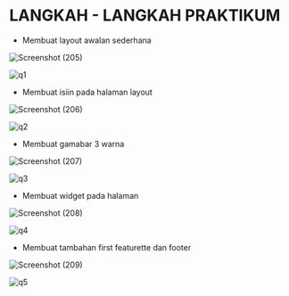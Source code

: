 # LANGKAH - LANGKAH PRAKTIKUM 

- Membuat layout awalan sederhana

![Screenshot (205)](https://github.com/Birrhamm/lab6_web/assets/115520530/b89c7964-f02b-458d-8c45-add762b65c9d)

![q1](https://github.com/Birrhamm/lab6_web/assets/115520530/e568db03-4dcb-4f9b-810b-87e2add9de6b)

- Membuat isiin pada halaman layout
  
![Screenshot (206)](https://github.com/Birrhamm/lab6_web/assets/115520530/b1e8c163-eb34-43e6-9018-cafd2a69af22)

![q2](https://github.com/Birrhamm/lab6_web/assets/115520530/17791dc2-7013-4fe0-a7b6-b383c6d5dd16)

- Membuat gamabar 3 warna
  
![Screenshot (207)](https://github.com/Birrhamm/lab6_web/assets/115520530/de7d02fd-a21b-42ec-9b5c-27c250564360)

![q3](https://github.com/Birrhamm/lab6_web/assets/115520530/a1e711f2-d8c2-4090-976a-9836c1ce6bfe)

- Membuat widget pada halaman 

![Screenshot (208)](https://github.com/Birrhamm/lab6_web/assets/115520530/7bac95ff-fc09-40d4-9d0f-80afbe0ef53c)

![q4](https://github.com/Birrhamm/lab6_web/assets/115520530/5b03fa4d-c7f3-40cf-b354-43ee03777e58)

- Membuat tambahan first featurette dan footer

![Screenshot (209)](https://github.com/Birrhamm/lab6_web/assets/115520530/ea63d3ce-3d59-4f11-8435-9b1baf08541d)

![q5](https://github.com/Birrhamm/lab6_web/assets/115520530/8bf36d6c-6011-48aa-ab87-7c593ae98f8f)
